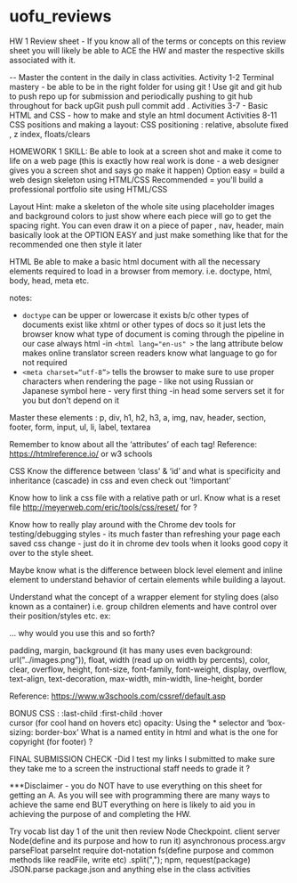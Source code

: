 # uofu_reviews

HW 1 Review sheet - If you know all of the terms or concepts on this review sheet you will likely be able to ACE the HW and master the respective skills associated with it.

-- Master the content in the daily in class activities. 
Activity 1-2 Terminal mastery - be able to be in the right folder for using git ! Use git and git hub to push repo up for submission and periodically pushing to git hub throughout for back upGit push pull commit add . 
Activities 3-7 - Basic HTML and CSS - how to make and style an html document 
Activities 8-11 CSS positions and making a layout: CSS positioning : relative, absolute fixed , z index, floats/clears 

HOMEWORK 1 SKILL: Be able to look at a screen shot and make it come to life on a web page (this is exactly how real work is done - a web designer gives you a screen shot and says go make it happen)
Option easy = build a web design skeleton using HTML/CSS
Recommended = you'll build a professional portfolio site using HTML/CSS

Layout Hint:  make a skeleton of the whole site using placeholder images and background colors to just show where each piece will go to get the spacing right. You can even draw it on a piece of paper , nav, header, main basically look at the OPTION EASY and just make something like that for the recommended one then style it later

HTML 
Be able to make a basic html document with all the necessary elements required to load in a browser from memory. i.e. doctype, html, body, head, meta etc.

notes: 
- `doctype` can be upper or lowercase it exists b/c other types of documents exist like xhtml or other types of docs so it just lets the browser know what type of document is coming through the pipeline in our case always html
-in `<html lang="en-us" >` the lang attribute below makes online translator screen readers know what language to go for not required
- `<meta charset=“utf-8”>` tells the browser to make sure to use proper characters when rendering the page - like not using Russian or Japanese symbol here - very first thing -in head some servers set it for you but don’t depend on it 
 
Master these elements :
p, div, h1, h2, h3, a, img, nav, header, section, footer, form, input, ul, li, label, textarea

Remember to know about all the ‘attributes’ of each tag!
Reference: https://htmlreference.io/ or w3 schools

CSS 
Know the difference between ‘class’ &  ‘id’ and what is specificity and inheritance (cascade) in css and even check out ‘!important’

Know how to link a css file with a relative path or url. Know what is a reset file http://meyerweb.com/eric/tools/css/reset/ for ? 

Know how to really play around with the Chrome dev tools for testing/debugging styles - its much faster than refreshing your page each saved css change - just do it in chrome dev tools when it looks good copy it over to the style sheet. 

Maybe know what is the difference between block level element and inline element to understand behavior of certain elements while building a layout.

Understand what the concept of a wrapper element for styling does (also known as a container) i.e. group children elements and have control over their position/styles etc.  ex: <div class="container"> … why would you use this and so forth?

padding, margin, background (it has many uses even background: url("../images.png”)), float, width (read up on width by percents), color, clear, overflow, height, font-size, font-family, font-weight, display, overflow,  text-align, text-decoration, max-width, min-width, line-height, border 

Reference: https://www.w3schools.com/cssref/default.asp

BONUS CSS :
:last-child 
:first-child
:hover  
cursor (for cool hand on hovers etc) 
opacity: 
Using the * selector and ‘box-sizing: border-box’
What is a named entity in html and what is the one for copyright (for footer) ?

FINAL SUBMISSION CHECK -Did I test my links I submitted to make sure they take me to a screen the instructional staff needs to grade it ?  

***Disclaimer - you do NOT have to use everything on this sheet for getting an A. As you will see with programming there are many ways to achieve the same end BUT everything on here is likely to aid you in achieving the purpose of and completing the HW. 

Try vocab list day 1 of the unit then review 
Node Checkpoint.  client server Node(define and its purpose and how to run it)  asynchronous process.argv parseFloat parseInt require dot-notation fs(define purpose and common methods like readFile, write etc) .split(","); npm, request(package) JSON.parse package.json and anything else in the class activities
